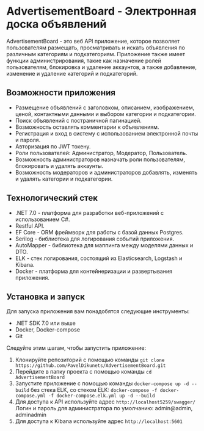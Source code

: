 # AdvertisementBoard - Электронная доска объявлений

AdvertisementBoard - это веб API приложение, которое позволяет пользователям размещать, просматривать и искать объявления по различным категориям и подкатегориям. 
Приложение также имеет функции администрирования, такие как назначение ролей пользователям, блокировка и удаление аккаунтов, а также добавление, изменение и удаление категорий и подкатегорий.

## Возможности приложения

- Размещение объявлений с заголовком, описанием, изображением, ценой, контактными данными и выбором категории и подкатегории.
- Поиск объявлений с постраничной пагинацией.
- Возможность оставлять комментарии к объявлениям.
- Регистрация и вход в систему с использованием электронной почты и пароля.
- Авторизация по JWT токену.
- Роли пользователей: Администратор, Модератор, Пользователь.
- Возможность администраторов назначать роли пользователям, блокировать и удалять аккаунты.
- Возможность модераторов и администраторов добавлять, изменять и удалять категории и подкатегории.

## Технологический стек

- .NET 7.0 - платформа для разработки веб-приложений с использованием C#.
- Restful API.
- EF Core - ORM фреймворк для работы с базой данных Postgres.
- Serilog - библиотека для логирования событий приложения.
- AutoMapper - библиотека для маппинга между моделями данных и DTO.
- ELK - стек логирования, состоящий из Elasticsearch, Logstash и Kibana.
- Docker - платформа для контейнеризации и развертывания приложения.


## Установка и запуск

Для запуска приложения вам понадобятся следующие инструменты:

- .NET SDK 7.0 или выше
- Docker, Docker-compose
- Git

Следуйте этим шагам, чтобы запустить приложение:

1. Клонируйте репозиторий с помощью команды `git clone https://github.com/PavelDikunets/AdvertisementBoard.git`
2. Перейдите в папку проекта с помощью команды `cd AdvertisementBoard`
3. Запустите приложение с помощью команды `docker-compose up -d --build` без стека ELK, со стеком ELK: `docker-compose -f docker-compose.yml -f docker-compose.elk.yml up -d --build`
5. Для доступа к API используйте адрес `http://localhost5259/swagger/` 
   Логин и пароль для администратора по умолчанию: admin@admin, adminadmin
6. Для доступа к Kibana используйте адрес `http://localhost:5601`
